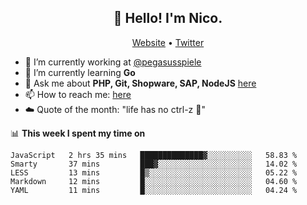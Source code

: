 <h2 align="center">👋 Hello! I'm Nico.</h2>
<p align="center">
  <a href="https://gruselhaus.com">Website</a> •
  <a href="https://twitter.com/NicoFinkernagel">Twitter</a>
</p>


- 🔭 I’m currently working at [@pegasusspiele](https://github.com/pegasusspiele)
- 🌱 I’m currently learning **Go**
- 💬 Ask me about **PHP, Git, Shopware, SAP, NodeJS** [here](https://github.com/gruselhaus/gruselhaus/issues)
- 📫 How to reach me: [here](https://github.com/gruselhaus/gruselhaus/issues)
- ☁️ Quote of the month: "life has no ctrl-z 🌴"

📊 **This week I spent my time on**
<!--START_SECTION:waka-->
```text
JavaScript   2 hrs 35 mins   ██████████████▓░░░░░░░░░░   58.83 % 
Smarty       37 mins         ███▓░░░░░░░░░░░░░░░░░░░░░   14.02 % 
LESS         13 mins         █▒░░░░░░░░░░░░░░░░░░░░░░░   05.22 % 
Markdown     12 mins         █░░░░░░░░░░░░░░░░░░░░░░░░   04.60 % 
YAML         11 mins         █░░░░░░░░░░░░░░░░░░░░░░░░   04.24 % 
```
<!--END_SECTION:waka-->
